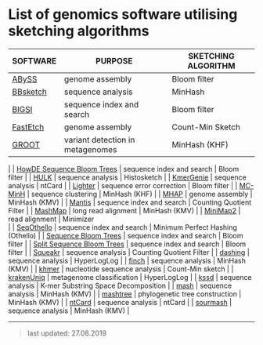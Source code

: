 # List of genomics software utilising sketching algorithms


| SOFTWARE                                                 | PURPOSE                          | SKETCHING ALGORITHM                 |
| -------------------------------------------------------- | -------------------------------- | ----------------------------------- |
| [ABySS](https://github.com/bcgsc/abyss)                  | genome assembly                  | Bloom filter                        |
| [BBsketch](https://github.com/BioInfoTools/BBMap)        | sequence analysis                | MinHash                             |
| [BIGSI](https://github.com/phelimb/bigsi)                | sequence index and search        | Bloom filter                        |
| [FastEtch](https://github.com/pghosh2/FastEtch)          | genome assembly                  | Count-Min Sketch                    |
| [GROOT](https://github.com/will-rowe/groot)              | variant detection in metagenomes | MinHash (KHF) 
|
| [HowDE Sequence Bloom Trees](https://github.com/medvedevgroup/HowDeSBT/)  | sequence index and search | Bloom filter
|
| [HULK](https://github.com/will-rowe/hulk)                | sequence analysis                | Histosketch                         |
| [KmerGenie](http://kmergenie.bx.psu.edu/)                | sequence analysis                | ntCard                              |
| [Lighter](https://github.com/mourisl/Lighter/)           | sequence error correction        | Bloom filter                        |
| [MC-MinH](https://cs.gmu.edu/~mlbio/MC-MinH/)            | sequence clustering              | MinHash (KHF)                       |
| [MHAP](https://github.com/marbl/MHAP)                    | genome assembly                  | MinHash (KMV)                       |
| [Mantis](https://github.com/splatlab/mantis)             | sequence index and search        | Counting Quotient Filter            |
| [MashMap](https://github.com/marbl/mashmap)              | long read alignment              | MinHash (KMV)                       |
| [MiniMap2](https://github.com/lh3/minimap2)              | read alignment                   | Minimizer   
|
| [SeqOthello](https://github.com/LiuBioinfo/SeqOthello)   | sequence index and search | Minimum Perfect Hashing (Othello)
|
| [Sequence Bloom Trees](https://github.com/Kingsford-Group/bloomtree) | sequence index and search | Bloom filter
|
| [Split Sequence Bloom Trees](https://github.com/Kingsford-Group/splitsbt) | sequence index and search | Bloom filter
|
| [Squeakr](https://github.com/splatlab/squeakr)           | sequence analysis                | Counting Quotient Filter            |
| [dashing](https://github.com/dnbaker/dashing)            | sequence analysis                | HyperLogLog                         |
| [finch](https://github.com/onecodex/finch-rs)            | sequence analysis                | MinHash (KMV)                       |
| [khmer](https://github.com/dib-lab/khmer)                | nucleotide sequence analysis     | Count-Min sketch                    |
| [krakenUniq](https://github.com/fbreitwieser/krakenuniq) | metagenome classification        | HyperLogLog                         |
| [kssd](https://github.com/yhg926/public_kssd)            | sequence analysis                | K-mer Substring Space Decomposition |
| [mash](https://github.com/marbl/Mash)                    | sequence analysis                | MinHash (KMV)                       |
| [mashtree](https://github.com/lskatz/mashtree)           | phylogenetic tree construction   | MinHash (KMV)                       |
| [ntCard](https://github.com/bcgsc/ntCard)                | sequence analysis                | ntCard                              |
| [sourmash](https://github.com/dib-lab/sourmash)          | sequence analysis                | MinHash (KMV)                       |


***

>last updated: 27.08.2019
